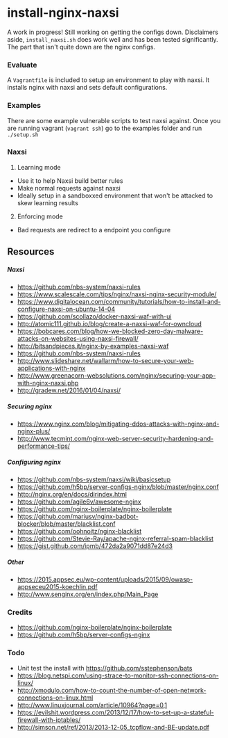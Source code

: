 # install-nginx-naxsi
A work in progress! Still working on getting the configs down. Disclaimers aside, `install_naxsi.sh` does work well and has been tested significantly. The part that 
isn't quite down are the nginx configs.

### Evaluate
A `Vagrantfile` is included to setup an environment to play with naxsi. It installs nginx with naxsi and 
sets default configurations.

### Examples
There are some example vulnerable scripts to test naxsi against. Once you are running vagrant (`vagrant ssh`) go to the examples folder and run `./setup.sh`

### Naxsi
1. Learning mode
  * Use it to help Naxsi build better rules
  * Make normal requests against naxsi
  * Ideally setup in a sandboxxed environment that won't be attacked to skew learning results
2. Enforcing mode
  * Bad requests are redirect to a endpoint you configure
  

## Resources
##### Naxsi
- https://github.com/nbs-system/naxsi-rules
- https://www.scalescale.com/tips/nginx/naxsi-nginx-security-module/
- https://www.digitalocean.com/community/tutorials/how-to-install-and-configure-naxsi-on-ubuntu-14-04
- https://github.com/scollazo/docker-naxsi-waf-with-ui
- http://atomic111.github.io/blog/create-a-naxsi-waf-for-owncloud
- https://bobcares.com/blog/how-we-blocked-zero-day-malware-attacks-on-websites-using-naxsi-firewall/
- http://bitsandpieces.it/nginx-by-examples-naxsi-waf
- https://github.com/nbs-system/naxsi-rules
- http://www.slideshare.net/wallarm/how-to-secure-your-web-applications-with-nginx
- http://www.greenacorn-websolutions.com/nginx/securing-your-app-with-nginx-naxsi.php
- http://gradew.net/2016/01/04/naxsi/

##### Securing nginx
- https://www.nginx.com/blog/mitigating-ddos-attacks-with-nginx-and-nginx-plus/
- http://www.tecmint.com/nginx-web-server-security-hardening-and-performance-tips/

##### Configuring nginx
- https://github.com/nbs-system/naxsi/wiki/basicsetup
- https://github.com/h5bp/server-configs-nginx/blob/master/nginx.conf
- http://nginx.org/en/docs/dirindex.html
- https://github.com/agile6v/awesome-nginx
- https://github.com/nginx-boilerplate/nginx-boilerplate
- https://github.com/mariusv/nginx-badbot-blocker/blob/master/blacklist.conf
- https://github.com/oohnoitz/nginx-blacklist
- https://github.com/Stevie-Ray/apache-nginx-referral-spam-blacklist
- https://gist.github.com/ipmb/472da2a9071dd87e24d3

##### Other
- https://2015.appsec.eu/wp-content/uploads/2015/09/owasp-appseceu2015-koechlin.pdf
- http://www.senginx.org/en/index.php/Main_Page

### Credits
- https://github.com/nginx-boilerplate/nginx-boilerplate
- https://github.com/h5bp/server-configs-nginx

### Todo
- Unit test the install with https://github.com/sstephenson/bats
- https://blog.netspi.com/using-strace-to-monitor-ssh-connections-on-linux/
- http://xmodulo.com/how-to-count-the-number-of-open-network-connections-on-linux.html
- http://www.linuxjournal.com/article/10964?page=0,1
- https://evilshit.wordpress.com/2013/12/17/how-to-set-up-a-stateful-firewall-with-iptables/
- http://simson.net/ref/2013/2013-12-05_tcpflow-and-BE-update.pdf
